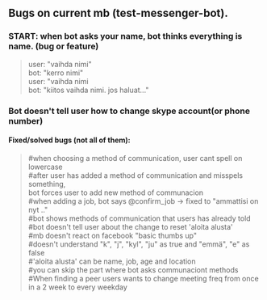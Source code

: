 ## Bugs on current mb (test-messenger-bot).

### START: when bot asks your name, bot thinks everything is name. (bug or feature)
>user: "vaihda nimi"  
bot: "kerro nimi"  
user: "vaihda nimi  
bot: "kiitos vaihda nimi. jos haluat..."  

### Bot doesn't tell user how to change skype account(or phone number)     

#### Fixed/solved bugs (not all of them):  
>#when choosing a method of communication, user cant spell on lowercase  
#after user has added a method of communication and misspels something,  
bot forces user to add new method of communacion  
#when adding a job, bot says @confirm_job -> fixed to "ammattisi on nyt .."  
#bot shows methods of communication that users has already told  
#bot doesn't tell user about the change to reset 'aloita alusta'  
#mb doesn't react on facebook "basic thumbs up"    
#doesn't understand "k", "j", "kyl", "ju" as true and "emmä", "e" as false  
#'aloita alusta' can be name, job, age and location  
#you can skip the part where bot asks communaciont methods  
#When finding a peer users wants to change meeting freq from once in a 2 week to every weekday   
